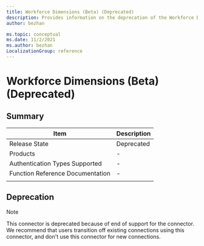 ```yaml
---
title: Workforce Dimensions (Beta) (Deprecated)
description: Provides information on the deprecation of the Workforce Dimensions connector.
author: bezhan

ms.topic: conceptual
ms.date: 11/2/2021
ms.author: bezhan
LocalizationGroup: reference
---
```


# Workforce Dimensions (Beta) (Deprecated)
 
## Summary

| Item | Description |
| ---- | ----------- |
| Release State | Deprecated |
| Products | - |
| Authentication Types Supported | - |
| Function Reference Documentation | - |
| | |

## Deprecation

> [!NOTE]
> This connector is deprecated because of end of support for the connector. We recommend that users transition off existing connections using this connector, and don't use this connector for new connections.
